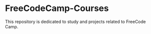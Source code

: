 # FreeCodeCamp-Courses
 This repository is dedicated to study and projects related to FreeCode Camp.
